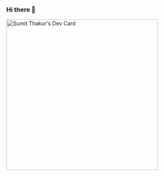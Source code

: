 ### Hi there 👋

<!--
**Sumit-Thakur1/Sumit-Thakur1** is a ✨ _special_ ✨ repository because its `README.md` (this file) appears on your GitHub profile.

Here are some ideas to get you started:

- 🔭 I’m currently working on ...
- 🌱 I’m currently learning ...
- 👯 I’m looking to collaborate on ...
- 🤔 I’m looking for help with ...
- 💬 Ask me about ...
- 📫 How to reach me: ...
- 😄 Pronouns: ...
- ⚡ Fun fact: ...
--> <a href="https://app.daily.dev/Coder_Sumit"><img src="https://https://github.com/Sumit-Thakur1/Sumit-Thakur1/a48b5e3343b8417082304b721804a1b5.png?r=ayp" width="400" alt="Sumit Thakur's Dev Card"/></a>
